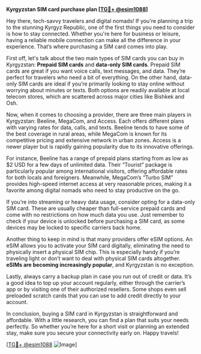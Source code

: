 **Kyrgyzstan SIM card purchase plan [[TG💪+ @esim1088](https://t.me/s/esim1088)]**

Hey there, tech-savvy travelers and digital nomads! If you're planning a trip to the stunning Kyrgyz Republic, one of the first things you need to consider is how to stay connected. Whether you're here for business or leisure, having a reliable mobile connection can make all the difference in your experience. That’s where purchasing a SIM card comes into play.

First off, let's talk about the two main types of SIM cards you can buy in Kyrgyzstan: **Prepaid SIM cards** and **data-only SIM cards**. Prepaid SIM cards are great if you want voice calls, text messages, and data. They’re perfect for travelers who need a bit of everything. On the other hand, data-only SIM cards are ideal if you’re primarily looking to stay online without worrying about minutes or texts. Both options are readily available at local telecom stores, which are scattered across major cities like Bishkek and Osh.

Now, when it comes to choosing a provider, there are three main players in Kyrgyzstan: Beeline, MegaCom, and Access. Each offers different plans with varying rates for data, calls, and texts. Beeline tends to have some of the best coverage in rural areas, while MegaCom is known for its competitive pricing and extensive network in urban zones. Access is a newer player but is rapidly gaining popularity due to its innovative offerings.

For instance, Beeline has a range of prepaid plans starting from as low as $2 USD for a few days of unlimited data. Their “Tourist” package is particularly popular among international visitors, offering affordable rates for both locals and foreigners. Meanwhile, MegaCom’s “Turbo SIM” provides high-speed internet access at very reasonable prices, making it a favorite among digital nomads who need to stay productive on the go.

If you’re into streaming or heavy data usage, consider opting for a data-only SIM card. These are usually cheaper than full-service prepaid cards and come with no restrictions on how much data you use. Just remember to check if your device is unlocked before purchasing a SIM card, as some devices may be locked to specific carriers back home.

Another thing to keep in mind is that many providers offer eSIM options. An eSIM allows you to activate your SIM card digitally, eliminating the need to physically insert a physical SIM chip. This is especially handy if you’re traveling light or don’t want to deal with physical SIM cards altogether. **eSIMs are becoming increasingly popular**, and Kyrgyzstan is no exception.

Lastly, always carry a backup plan in case you run out of credit or data. It’s a good idea to top up your account regularly, either through the carrier’s app or by visiting one of their authorized resellers. Some shops even sell preloaded scratch cards that you can use to add credit directly to your account.

In conclusion, buying a SIM card in Kyrgyzstan is straightforward and affordable. With a little research, you can find a plan that suits your needs perfectly. So whether you’re here for a short visit or planning an extended stay, make sure you secure your connectivity early on. Happy travels!

[[TG💪+ @esim1088](https://t.me/s/esim1088) ![Image](https://i.postimg.cc/Y0z9fWf4/image.png)]